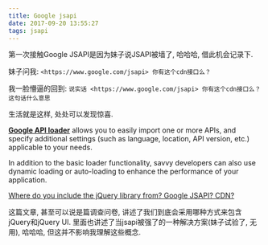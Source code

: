```yaml
---
title: Google jsapi
date: 2017-09-20 13:55:27
tags: jsapi
---
```




第一次接触Google JSAPI是因为妹子说JSAPI被墙了, 哈哈哈, 借此机会记录下. 

妹子问我: `<https://www.google.com/jsapi> 你有这个cdn接口么？` 

我一脸懵逼的回到: `说实话 <https://www.google.com/jsapi> 你有这个cdn接口么？这句话什么意思`

生活就是这样, 处处可以发现惊喜. 



**[Google API loader](https://developers.google.com/loader/)** allows you to easily import one or more APIs, and specify additional settings (such as language, location, API version, etc.) applicable to your needs.

In addition to the basic loader functionality, savvy developers can also use dynamic loading or auto-loading to enhance the performance of your application.



[Where do you include the jQuery library from? Google JSAPI? CDN?](https://stackoverflow.com/questions/547384/where-do-you-include-the-jquery-library-from-google-jsapi-cdn)

这篇文章, 甚至可以说是篇调查问卷, 讲述了我们到底会采用哪种方式来包含jQuery和jQuery UI. 里面也讲述了当jsapi被强了的一种解决方案(妹子试验了, 无用), 哈哈哈, 但这并不影响我理解这些概念.